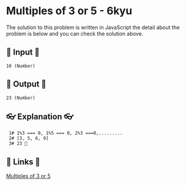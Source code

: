 # Multiples of 3 or 5 - 6kyu

The solution to this problem is written in JavaScript the detail about the problem is below and you can check the solution above.

## 🥚 Input 🥚

```
10 (Number)
```

## 🐣 Output 🐣

```
23 (Number)
```

## 👓 Explanation 👓

```
 1# 1%3 === 0, 1%5 === 0, 2%3 ===0,.........
 2# [3, 5, 6, 9]
 3# 23 🎉
```

## 🔗 Links 🔗

[Multiples of 3 or 5](https://www.codewars.com/kata/514b92a657cdc65150000006)
